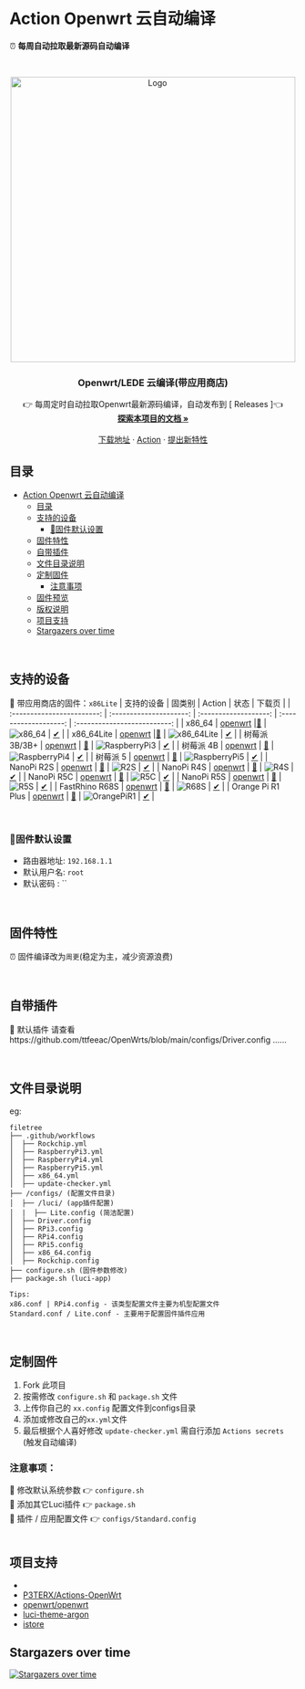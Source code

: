 # Action Openwrt 云自动编译
⏰ **每周自动拉取最新源码自动编译**

<br />

<p align="center">
  <a href="https://github.com/ttfeeac/OpenWrts">
    <img src="./assets/images/action1.jpg" alt="Logo" width="500" />
  </a>
  <h3 align="center">Openwrt/LEDE 云编译(带应用商店)</h3>
  <p align="center">
    👉 每周定时自动拉取Openwrt最新源码编译，自动发布到 [<a herf="https://github.com/ttfeeac/OpenWrts/releases"> Releases </a>]👈
    <br />
    <a href="https://github.com/ttfeeac/OpenWrts"><strong>探索本项目的文档 »</strong></a>
    <br />
    <br />
    <a href="https://github.com/ttfeeac/OpenWrts/releases">下载地址</a>
    ·
    <a href="https://github.com/ttfeeac/OpenWrts/actions">Action</a>
    ·
    <a href="https://github.com/ttfeeac/OpenWrts/issues">提出新特性</a>
  </p>

</p>

## 目录

- [Action Openwrt 云自动编译](#action-openwrt-云自动编译)
  - [目录](#目录)
  - [支持的设备](#支持的设备)
    - [🎯固件默认设置](#固件默认设置)
  - [固件特性](#固件特性)
  - [自带插件](#自带插件)
  - [文件目录说明](#文件目录说明)
  - [定制固件](#定制固件)
    - [注意事项](#注意事项)
  - [固件预览](#固件预览)
  - [版权说明](#版权说明)
  - [项目支持](#项目支持)
  - [Stargazers over time](#stargazers-over-time)

<br>


## 支持的设备
🎯 带应用商店的固件：`x86Lite`
|           支持的设备        |         固类别         |        Action         |            状态          |              下载页          |
| :------------------------: | :---------------------: | :-------------------: | :-------------------: | :--------------------------: |
|             x86_64                    |  [openwrt](https://github.com/openwrt/openwrt) |[🍕](https://github.com/ttfeeac/OpenWrts/actions/workflows/x86_64.yml) | ![x86_64](https://github.com/bigbugcc/openwrts/actions/workflows/x86_64.yml/badge.svg) |  [✔](https://github.com/ttfeeac/OpenWrts/releases) |
| x86_64Lite | [openwrt](https://github.com/openwrt/openwrt) |[🍕](https://github.com/ttfeeac/OpenWrts/actions/workflows/x86_64Lite.yml) | ![x86_64Lite](https://github.com/bigbugcc/openwrts/actions/workflows/x86_64Lite.yml/badge.svg) | [✔](https://github.com/ttfeeac/OpenWrts/releases) |
|             树莓派 3B/3B+             | [openwrt](https://github.com/openwrt/openwrt) | [🍕](https://github.com/ttfeeac/OpenWrts/actions/workflows/RaspberryPi3.yml) | ![RaspberryPi3](https://github.com/bigbugcc/openwrts/actions/workflows/RaspberryPi3.yml/badge.svg) | [✔](https://github.com/ttfeeac/OpenWrts/releases) |
|             树莓派 4B             |  [openwrt](https://github.com/openwrt/openwrt) | [🍕](https://github.com/ttfeeac/OpenWrts/actions/workflows/RaspberryPi4.yml) | ![RaspberryPi4](https://github.com/bigbugcc/openwrts/actions/workflows/RaspberryPi4.yml/badge.svg) |  [✔](https://github.com/ttfeeac/OpenWrts/releases) |
|             树莓派 5             |  [openwrt](https://github.com/openwrt/openwrt) | [🍕](https://github.com/ttfeeac/OpenWrts/actions/workflows/RaspberryPi5.yml) | ![RaspberryPi5](https://github.com/bigbugcc/openwrts/actions/workflows/RaspberryPi5.yml/badge.svg) |  [✔](https://github.com/ttfeeac/OpenWrts/releases) |
|             NanoPi R2S             |  [openwrt](https://github.com/openwrt/openwrt) | [🍕](https://github.com/ttfeeac/OpenWrts/actions/workflows/Rockchip.yml) | ![R2S](https://github.com/bigbugcc/openwrts/actions/workflows/Rockchip.yml/badge.svg) | [✔](https://github.com/ttfeeac/OpenWrts/releases) |
|             NanoPi R4S             |  [openwrt](https://github.com/openwrt/openwrt) | [🍕](https://github.com/ttfeeac/OpenWrts/actions/workflows/Rockchip.yml) | ![R4S](https://github.com/bigbugcc/openwrts/actions/workflows/Rockchip.yml/badge.svg) | [✔](https://github.com/ttfeeac/OpenWrts/releases) |
|             NanoPi R5C             |  [openwrt](https://github.com/openwrt/openwrt) | [🍕](https://github.com/ttfeeac/OpenWrts/actions/workflows/Rockchip.yml) | ![R5C](https://github.com/bigbugcc/openwrts/actions/workflows/Rockchip.yml/badge.svg) | [✔](https://github.com/ttfeeac/OpenWrts/releases) |
|             NanoPi R5S             |  [openwrt](https://github.com/openwrt/openwrt) | [🍕](https://github.com/ttfeeac/OpenWrts/actions/workflows/Rockchip.yml) | ![R5S](https://github.com/bigbugcc/openwrts/actions/workflows/Rockchip.yml/badge.svg) | [✔](https://github.com/ttfeeac/OpenWrts/releases) |
|             FastRhino R68S             |  [openwrt](https://github.com/openwrt/openwrt) | [🍕](https://github.com/ttfeeac/OpenWrts/actions/workflows/Rockchip.yml) | ![R68S](https://github.com/bigbugcc/openwrts/actions/workflows/Rockchip.yml/badge.svg) | [✔](https://github.com/ttfeeac/OpenWrts/releases) |
|             Orange Pi R1 Plus             |  [openwrt](https://github.com/openwrt/openwrt) | [🍕](https://github.com/ttfeeac/OpenWrts/actions/workflows/Rockchip.yml) | ![OrangePiR1](https://github.com/bigbugcc/openwrts/actions/workflows/Rockchip.yml/badge.svg) | [✔](https://github.com/ttfeeac/OpenWrts/releases) |

<br>

### 🎯固件默认设置
- 路由器地址: `192.168.1.1`
- 默认用户名: `root`
- 默认密码  : ``

<br>

## 固件特性
⏰ 固件编译改为`周更`(稳定为主，减少资源浪费)

<br>

## 自带插件
🍕 默认插件
请查看https://github.com/ttfeeac/OpenWrts/blob/main/configs/Driver.config
......

<br>

## 文件目录说明
eg:

```
filetree
├── .github/workflows
│  ├── Rockchip.yml
│  ├── RaspberryPi3.yml
│  ├── RaspberryPi4.yml
│  ├── RaspberryPi5.yml
│  ├── x86_64.yml
│  ├── update-checker.yml
├── /configs/ (配置文件目录)   
│  ├── /luci/ (app插件配置)   
│  |  ├── Lite.config (简洁配置)
│  ├── Driver.config
│  ├── RPi3.config
│  ├── RPi4.config
│  ├── RPi5.config
│  ├── x86_64.config
│  ├── Rockchip.config
├── configure.sh (固件参数修改)
├── package.sh (luci-app)

Tips:
x86.conf | RPi4.config - 该类型配置文件主要为机型配置文件
Standard.conf / Lite.conf - 主要用于配置固件插件应用 
```
<br>

## 定制固件
1. Fork 此项目
2. 按需修改 ```configure.sh``` 和 ```package.sh``` 文件
3. 上传你自己的 ```xx.config``` 配置文件到configs目录
4. 添加或修改自己的``````xx.yml``````文件
5. 最后根据个人喜好修改 ```update-checker.yml``` 需自行添加 ```Actions secrets``` (触发自动编译)

### 注意事项：
📌 修改默认系统参数 👉 ```configure.sh```   
📌 添加其它Luci插件 👉 ```package.sh```   
📌 插件 / 应用配置文件 👉 ```configs/Standard.config```   
<br>

## 项目支持
- [bigbugcc/OpenWrts]:https://github.com/bigbugcc/OpenWrts/
- [P3TERX/Actions-OpenWrt](https://github.com/P3TERX/Actions-OpenWrt)
- [openwrt/openwrt](https://github.com/openwrt/openwrt)
- [luci-theme-argon](https://github.com/jerrykuku/luci-theme-argon)
- [istore](https://github.com/linkease/istore)

## Stargazers over time
[![Stargazers over time](https://starchart.cc/bigbugcc/OpenWrts.svg)](https://starchart.cc/bigbugcc/OpenWrts)

<!-- links -->
[your-project-path]:https://github.com/bigbugcc/OpenWrts/
[contributors-shield]: https://img.shields.io/github/contributors/bigbugcc/OpenWrts?style=flat-square
[contributors-url]: https://github.com/bigbugcc/OpenWrts/graphs/contributors
[forks-shield]: https://img.shields.io/github/forks/bigbugcc/OpenWrts?style=flat-square
[forks-url]: https://github.com/bigbugcc/OpenWrts/network/members
[stars-shield]: https://img.shields.io/github/stars/bigbugcc/OpenWrts?style=flat-square
[stars-url]: https://github.com/bigbugcc/OpenWrts/stargazers
[issues-shield]: https://img.shields.io/github/issues/bigbugcc/OpenWrts?style=flat-square
[issues-url]: https://img.shields.io/github/issues/bigbugcc/OpenWrts
[license-shield]: https://img.shields.io/github/license/bigbugcc/OpenWrts?style=flat-square
[license-url]: https://github.com/bigbugcc/OpenWrts/blob/master/LICENSE
